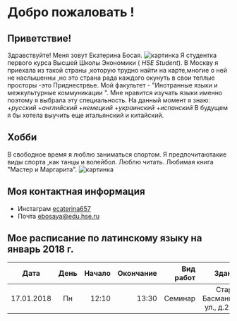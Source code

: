 # Добро пожаловать !
## Приветствие!
Здравствуйте! Меня зовут Екатерина Босая.
![картинка](https://pp.userapi.com/c840638/v840638130/3c882/lrtkWP1rEmA.jpg) 
Я студентка первого курса Высшей Школы Экономики ( *HSE Student*). В Москву я приехала из такой страны ,которую трудно найти на карте,многие о ней не наслышенны ,но это страна рада каждого окунуть в свои теплые просторы  -это Приднестрвье. Мой факультет - "Инотранные языки и межкультурные коммуникации ". Мне нравится изучать языки именно поэтому я выбрала эту специальность. На данный момент я знаю:
+_русский_ 
+_английский_
+_немецкий_
+_украинский_ 
+_испанский_
В будущем я бы хотела выучить еще итальянский и китайский. 
## Хобби 
В свободное время я люблю заниматься спортом. Я предпочитаютакие виды спорта ,как танцы и волейбол. Люблю  читать. Любимая книга "Мастер и Маргарита".
![картинка](http://knijky.ru/sites/default/files/styles/264x390/public/31583.jpg?itok=rm1YiVJV)
## Моя контактная информация 
* Инстаграм [ecaterina657](https://www.instagram.com/ecaterina657/)
* Почта <ebosaya@edu.hse.ru>
## Мое расписание по латинскому языку на январь 2018 г.
| __Дата__ | __День__ | __Начало__ | __Окончание__ | __Вид работ__ | __Здание__ | __Аудитория__ |
---|:---:|---:|---:|---:|---:|---:|
|17.01.2018| Пн | 12:10 | 13:30 | Семинар | Старая Басманная ул., д.21/4 | В-301|
